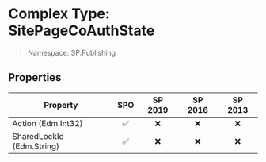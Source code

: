 # Complex Type: SitePageCoAuthState

> Namespace: SP.Publishing

## Properties

Property | SPO | SP 2019 | SP 2016 | SP 2013
----------|:---:|:-------:|:-------:|:-------:
Action (Edm.Int32) | ✅ | ❌ | ❌ | ❌
SharedLockId (Edm.String) | ✅ | ❌ | ❌ | ❌